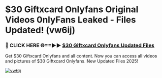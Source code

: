 # $30 Giftxcard Onlyfans Original Videos 0nlyFans Leaked - Files Updated! (vw6ij)

<h3>🔴 CLICK HERE 🌐==►► <a href="https://tinyurl.com/ehrbuxhb" rel="nofollow">$30 Giftxcard Onlyfans Updated Files</a></h3>

Get $30 Giftxcard Onlyfans and all content. Now you can access all videos and pictures of $30 Giftxcard Onlyfans. New Updated Files 2025!

[![vw6ij](https://i.imgur.com/lVYEuWS.gif)](https://tinyurl.com/ehrbuxhb)
